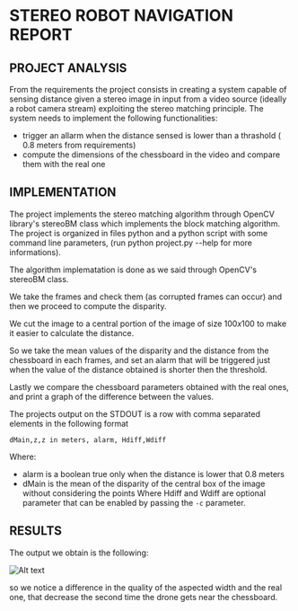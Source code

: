 # STEREO ROBOT NAVIGATION REPORT

## PROJECT ANALYSIS

From the requirements the project consists in creating a system capable of sensing distance given a stereo image in input from a video source (ideally a robot camera stream) exploiting the stereo matching principle.
The system needs to implement the following functionalities:

- trigger an allarm when the distance sensed is lower than a thrashold ( 0.8 meters from requirements)
- compute the dimensions of the chessboard in the video and compare them with the real one

## IMPLEMENTATION

The project implements the stereo matching algorithm through OpenCV library's stereoBM class which implements the block matching algorithm.
The project is organized in files python and a python script with some command line parameters, (run python project.py --help for more informations).

The algorithm implematation is done as we said through OpenCV's stereoBM class. 

We take the frames and check them (as corrupted frames can occur) and then we proceed to compute the disparity.

We cut the image to a central portion of the image of size $100x100$ to make it easier to calculate the distance.

So we take the mean values of the disparity and the distance from the chessboard in each frames, and set an alarm that will be triggered just when the value of the distance obtained is shorter then the threshold.

Lastly we compare the chessboard parameters obtained with the real ones, and print a graph of the difference between the values.

The projects output on the STDOUT is a row with comma separated elements in the following format

```
dMain,z,z in meters, alarm, Hdiff,Wdiff 
```
Where:
- alarm is a boolean true only when the distance is lower that 0.8 meters
- dMain is the mean of the disparity of the central box of the image without considering the points 
Where Hdiff and Wdiff are optional parameter that can be enabled by passing the `-c` parameter.

## RESULTS

The output we obtain is the following:

![Alt text](<Output bellino.png>)

so we notice a difference in the quality of the aspected width and the real one, that decrease the second time the drone gets near the chessboard.

